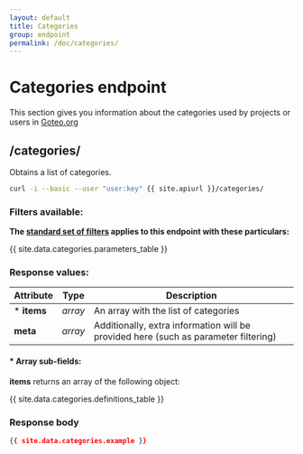 ```yaml
---
layout: default
title: Categories
group: endpoint
permalink: /doc/categories/
---
```

# Categories endpoint

This section gives you information about the categories used by projects or users in [Goteo.org](http://goteo.org)

<a name="categories"></a>
## /categories/

Obtains a list of categories.

```bash
curl -i --basic --user "user:key" {{ site.apiurl }}/categories/
```

### Filters available:

**The [standard set of filters](/doc/filters) applies to this endpoint with these particulars:**

{{ site.data.categories.parameters_table }}

### Response values:

| Attribute  | Type | Description |
| ------------- | ------------- | ------------ |
| * **items** | *array* | An array with the list of categories |
| **meta** | *array* | Additionally, extra information will be provided here (such as parameter filtering) |

#### * Array sub-fields:

**items** returns an array of the following object:

{{ site.data.categories.definitions_table }}

### Response body

```json
{{ site.data.categories.example }}
```

